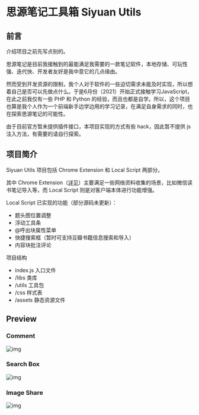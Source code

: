 # 思源笔记工具箱 Siyuan Utils 

## 前言
介绍项目之前先写点别的。

思源笔记是目前我接触到的最能满足我需要的一款笔记软件，本地存储、可玩性强、迭代快、开发者友好是我中意它的几点缘由。

然而受到开发资源的限制，我个人对于软件的一些迫切需求未能及时实现，所以想着自己是否可以先做点什么。于是6月份（2021）开始正式接触学习JavaScript，在此之前我仅有一些 PHP 和 Python 的经验，而且也都是自学。所以，这个项目也算是我个人作为一个前端新手边学边用的学习记录，在满足自身需求的同时，也在探索思源笔记的可能性。

由于目前官方暂未提供插件接口，本项目实现的方式有些 hack，因此暂不提供 js 注入方法，有需要的请自行探索。

## 项目简介
Siyuan Utils 项目包括 Chrome Extension 和 Local Script 两部分。

其中 Chrome Extension（[详见](https://github.com/langzhou/siyuan-note/tree/main/chrome-extension)）主要满足一些网络资料收集的场景，比如微信读书笔记导入等，而 Local Script 则是对客户端本体进行功能增强。

Local Script 已实现的功能（部分源码未更新）：
- 题头图位置调整
- 浮动工具条
- @呼出块属性菜单
- 快捷搜索框（暂时可支持豆瓣书籍信息搜索和导入）
- 内容块批注评论

项目结构
- index.js 入口文件
- /libs 类库
- /utils 工具包
- /css 样式表
- /assets 静态资源文件
## Preview

### Comment

![img](https://raw.githubusercontent.com/langzhou/siyuan-note/main/siyuan-utils/preview/comment-1.png)
### Search Box

![img](https://raw.githubusercontent.com/langzhou/siyuan-note/main/siyuan-utils/preview/searchbox-1.png)

### Image Share
![img](https://raw.githubusercontent.com/langzhou/siyuan-note/main/siyuan-utils/preview/image-share-1.png)
